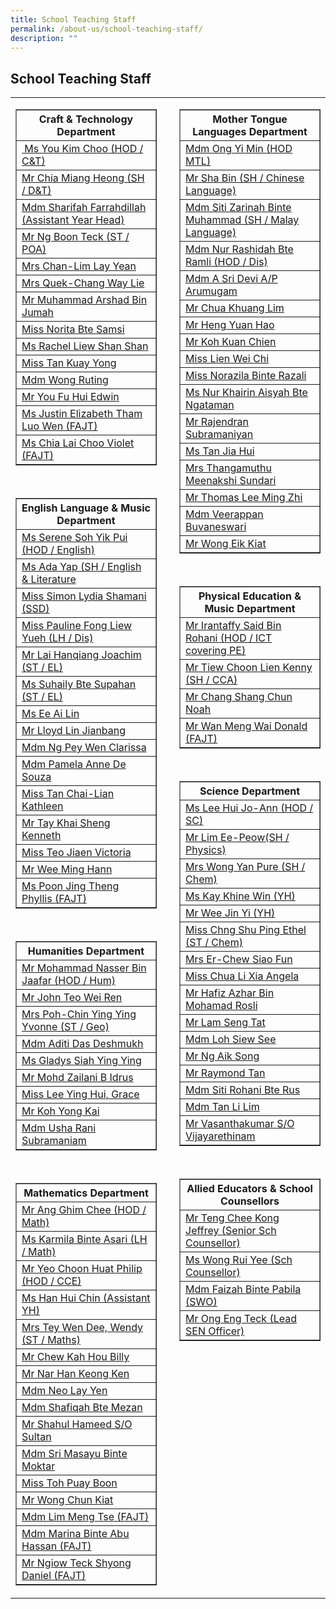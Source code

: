 ```yaml
---
title: School Teaching Staff
permalink: /about-us/school-teaching-staff/
description: ""
---
```

## School Teaching Staff

<table width="100%">
<tbody>
   <tr>
   <td width="48%" valign="top">
   <table width="100%" border="1">
      <tbody>
      <tr><th>Craft &amp; Technology Department</th></tr>
      <tr><td><a href="mailto:you_kim_choo@schools.gov.sg" target="">&nbsp;Ms You Kim Choo (HOD / C&amp;T)</a></td></tr>
      <tr><td><a href="mailto:chia_miang_heong@schools.gov.sg" target="">Mr Chia Miang Heong (SH / D&amp;T)</a></td></tr>
      <tr><td><a href="mailto:sharifah_farrahdillah_s_a@schools.gov.sg" target="">Mdm Sharifah Farrahdillah  (Assistant Year Head)</a></td></tr>
      <tr><td><a href="mailto:ng_boon_teck@schools.gov.sg" target="">Mr Ng Boon Teck (ST / POA)</a></td></tr>
      <tr><td><a href="mailto:lim_lay_yean@schools.gov.sg" target="">Mrs Chan-Lim Lay Yean</a></td></tr>
      <tr><td><a href="mailto:chang_way_lie@schools.gov.sg" target="">Mrs Quek-Chang Way Lie</a></td></tr>
      <tr><td><a href="mailto:muhammad_arshad_jumah@schools.gov.sg" target="">Mr Muhammad Arshad Bin Jumah</a></td></tr>
      <tr><td><a href="mailto:norita_samsi@schools.gov.sg" target="">Miss Norita Bte Samsi</a></td></tr>
      <tr><td><a href="mailto:liew_shan_shan@schools.gov.sg" target="">Ms Rachel Liew Shan Shan</a></td></tr>
      <tr><td><a href="mailto:tan_kuay_yong@schools.gov.sg" target="">Miss Tan Kuay Yong</a></td></tr>
      <tr><td><a href="mailto:wong_ruting@schools.gov.sg" target="">Mdm Wong Ruting</a></td></tr>
      <tr><td><a href="mailto:you_fu_hui@schools.gov.sg" target="">Mr You Fu Hui Edwin</a></td></tr>
      <tr><td><a href="mailto:justine_elizabeth_tham_luo@schools.gov.sg" target="">Ms Justin Elizabeth Tham Luo Wen (FAJT)</a></td></tr>
      <tr><td><a href="mailto:chia_lai_choo_violet@schools.gov.sg" target="">Ms Chia Lai Choo Violet (FAJT)</a></td></tr>
      </tbody>
   </table><br>
   <table width="100%" border="1">
      <tbody>
      <tr><th>English Language &amp; Music Department</th></tr>
      <tr><td><a href="mailto:soh_yik_pui@schools.gov.sg" target="">Ms Serene Soh Yik Pui (HOD / English)</a></td></tr>
      <tr><td><a href="mailto:ada_yap@schools.gov.sg" target="">Ms Ada Yap (SH / English &amp; Literature</a></td></tr>
      <tr><td><a href="mailto:simon_lydia_shamani@schools.gov.sg" target="">Miss Simon Lydia Shamani (SSD)</a></td></tr>
      <tr><td><a href="mailto:pauline_fong_liew_yueh@schools.gov.sg" target="">Miss Pauline Fong Liew Yueh (LH / Dis)</a></td></tr>
      <tr><td><a href="mailto:lai_hanqiang_joachim@schools.gov.sg" target="">Mr Lai Hanqiang Joachim (ST / EL)</a></td></tr>
      <tr><td><a href="mailto:suhaily_supahan@schools.gov.sg" target="">Ms Suhaily Bte Supahan (ST / EL)</a></td></tr>
      <tr><td><a href="mailto:ee_ai_lin@schools.gov.sg" target="">Ms Ee Ai Lin</a></td></tr>
      <tr><td><a href="mailto:lloyd_lin_jianbang@schools.gov.sg" target="">Mr Lloyd Lin Jianbang</a></td></tr>
      <tr><td><a href="mailto:clarissa_ng_pey_wen@schools.gov.sg" target="">Mdm Ng Pey Wen Clarissa</a></td></tr>
      <tr><td><a href="mailto:pamela_anne_de_souza@schools.gov.sg" target="">Mdm Pamela Anne De Souza</a></td></tr>
      <tr><td><a href="mailto:tan_chai-lian_kathleen@schools.gov.sg" target="">Miss Tan Chai-Lian Kathleen</a></td></tr>
      <tr><td><a href="mailto:tay_khai_sheng_kenneth@schools.gov.sg" target="">Mr Tay Khai Sheng Kenneth</a></td></tr>
      <tr><td><a href="mailto:teo_jiaen@schools.gov.sg" target="">Miss Teo Jiaen Victoria</a></td></tr>
      <tr><td><a href="mailto:wee_ming_hann@schools.gov.sg" target="">Mr Wee Ming Hann</a></td></tr>
      <tr><td><a href="mailto:poon_jing_theng@schools.gov.sg" target="">Ms Poon Jing Theng Phyllis (FAJT)</a></td></tr>
      </tbody>
   </table><br>
   <table width="100%" border="1">
      <tbody>
      <tr><th>Humanities Department</th></tr>
      <tr><td><a href="mailto:mohammad_nasser_jaafar@schools.gov.sg" target="">Mr Mohammad Nasser Bin Jaafar (HOD / Hum)</a></td></tr>
      <tr><td><a href="mailto:john_teo_wei_ren@schools.gov.sg" target="">Mr John Teo Wei Ren</a></td></tr>
      <tr><td><a href="mailto:chin_ying_ying@schools.gov.sg" target="">Mrs Poh-Chin Ying Ying Yvonne (ST / Geo)</a></td></tr>
      <tr><td><a href="mailto:aditi_das_deshmukh@schools.gov.sg" target="">Mdm Aditi Das Deshmukh</a></td></tr>
      <tr><td><a href="mailto:gladys_siah_ying_ying@schools.gov.sg" target="">Ms Gladys Siah Ying Ying</a></td></tr>
      <tr><td><a href="mailto:mohd_zailani_b_idrus@schools.gov.sg" target="">Mr Mohd Zailani B Idrus</a></td></tr>
      <tr><td><a href="mailto:lee_ying_hui_grace@schools.gov.sg" target="">Miss Lee Ying Hui, Grace</a></td></tr>
      <tr><td><a href="mailto:koh_yong_kai@schools.gov.sg" target="">Mr Koh Yong Kai</a></td></tr>
      <tr><td><a href="mailto:usha_rani_subramaniam@schools.gov.sg" target="">Mdm Usha Rani Subramaniam</a></td></tr>
      </tbody>
   </table><br>
   <table width="100%" border="1">
      <tbody>
      <tr><th>Mathematics Department</th></tr>
      <tr><td><a href="mailto:ang_ghim_chee@schools.gov.sg" target="">Mr Ang Ghim Chee (HOD / Math)</a></td></tr>
      <tr><td><a href="mailto:karmila_asari@schools.gov.sg" target="">Ms Karmila Binte Asari&nbsp;(LH / Math)</a></td></tr>
      <tr><td><a href="mailto:yeo_choon_huat@schools.gov.sg" target="">Mr Yeo Choon Huat Philip (HOD / CCE)</a></td></tr>
      <tr><td><a href="mailto:han_hui_chin@schools.gov.sg" target="">Ms Han Hui Chin (Assistant YH)</a></td></tr>
      <tr><td><a href="mailto:tan_wen_dee_wendy@schools.gov.sg" target="">Mrs Tey Wen Dee, Wendy (ST / Maths)</a></td></tr>
      <tr><td><a href="mailto:chew_kah_hou@schools.gov.sg" target="">Mr Chew Kah Hou Billy</a></td></tr>
      <tr><td><a href="mailto:nar_han_keong@schools.gov.sg" target="">Mr Nar Han Keong Ken</a></td></tr>
      <tr><td><a href="mailto:neo_lay_yen@schools.gov.sg" target="">Mdm Neo Lay Yen</a></td></tr>
      <tr><td><a href="mailto:shafiqah_mezan@schools.gov.sg" target="">Mdm Shafiqah Bte Mezan</a></td></tr>
      <tr><td><a href="mailto:shahul_hameed_sultan@schools.gov.sg" target="">Mr Shahul Hameed S/O Sultan</a></td></tr>
      <tr><td><a href="mailto:sri_masayu_moktar@schools.gov.sg" target="">Mdm Sri Masayu Binte Moktar</a></td></tr>
      <tr><td><a href="mailto:toh_puay_boon@schools.gov.sg" target="">Miss Toh Puay Boon</a></td></tr>
      <tr><td><a href="mailto:wong_chun_kiat@schools.gov.sg" target="">Mr Wong Chun Kiat</a></td></tr>
      <tr><td><a href="mailto:lim_meng_tse@schools.gov.sg" target="">Mdm Lim Meng Tse (FAJT)</a></td></tr>
      <tr><td><a href="mailto:marina_abu_hassan@schools.gov.sg" target="">Mdm Marina Binte Abu Hassan (FAJT)</a></td></tr>
      <tr><td><a href="mailto:ngiow_teck_shyong@schools.gov.sg" target="">Mr Ngiow Teck Shyong Daniel (FAJT)</a></td></tr>
      </tbody>
   </table>
   </td>
   <td width="4%"></td>
   <td width="48%" valign="top">
   <table width="100%" border="1">
      <tbody>
      <tr><th>Mother Tongue Languages Department</th></tr>
      <tr><td><a href="mailto:ong_yi_min@schools.gov.sg" target="">Mdm Ong Yi Min (HOD MTL)</a></td></tr>
      <tr><td><a href="mailto:sha_bin@schools.gov.sg" target="">Mr Sha Bin&nbsp;(SH / Chinese Language)</a></td></tr>
      <tr><td><a href="mailto:siti_zarinah_muhammad@schools.gov.sg" target="">Mdm Siti Zarinah Binte Muhammad (SH / Malay Language)</a></td></tr>
      <tr><td><a href="mailto:nur_rashidah_ramli@schools.gov.sg" target="">Mdm Nur Rashidah Bte Ramli (HOD / Dis)</a></td></tr>
      <tr><td><a href="mailto:a_sri_devi_arumugam@schools.gov.sg" target="">Mdm A Sri Devi A/P Arumugam</a></td></tr>
      <tr><td><a href="mailto:chua_khuang_lim@schools.gov.sg" target="">Mr Chua Khuang Lim</a></td></tr>
      <tr><td><a href="mailto:heng_yuan_hao@schools.gov.sg" target="">Mr Heng Yuan Hao</a></td></tr>
      <tr><td><a href="mailto:koh_kuan_chien@schools.gov.sg" target="">Mr Koh Kuan Chien</a></td></tr>
      <tr><td><a href="mailto:lien_wei_chi@schools.gov.sg" target="">Miss Lien Wei Chi</a></td></tr>
      <tr><td><a href="mailto:norazila_razali@schools.gov.sg" target="">Miss Norazila Binte Razali</a></td></tr>
      <tr><td><a href="mailto:nur_khairin_aisyah_ngataman@schools.gov.sg" target="">Ms Nur Khairin Aisyah Bte Ngataman</a></td></tr>
      <tr><td><a href="mailto:rajendran_subramaniyan@schools.gov.sg" target="">Mr Rajendran Subramaniyan</a></td></tr>
      <tr><td><a href="mailto:tan_jia_hui_b@schools.gov.sg" target="">Ms Tan Jia Hui</a></td></tr>
      <tr><td><a href="mailto:meenakshi_sundari@schools.gov.sg" target="">Mrs Thangamuthu Meenakshi Sundari</a></td></tr>
      <tr><td><a href="mailto:thomas_lee_ming_zhi_a@schools.gov.sg" target="">Mr Thomas Lee Ming Zhi</a></td></tr>
      <tr><td><a href="mailto:veerappan_buvaneswari@schools.gov.sg" target="">Mdm Veerappan Buvaneswari</a></td></tr>
      <tr><td><a href="mailto:wong_eik_kiat@schools.gov.sg" target="">Mr Wong Eik Kiat</a></td></tr>
      </tbody>
   </table><br>
   <table width="100%" border="1">
      <tbody>
      <tr><th>Physical Education &amp; Music Department</th></tr>
      <tr><td><a href="mailto:irantaffy_said_b_rohani@schools.gov.sg" target="">Mr Irantaffy Said Bin Rohani (HOD / ICT covering PE)</a></td></tr>
      <tr><td><a href="mailto:tiew_choon_lien@schools.gov.sg" target="">Mr Tiew Choon Lien Kenny (SH / CCA)</a></td></tr>
      <tr><td><a href="mailto:chang_shang_chun_noah@schools.gov.sg" target="">Mr Chang Shang Chun Noah</a></td></tr>
      <tr><td><a href="mailto:wan_meng_wai_donald@schools.gov.sg" target="">Mr Wan Meng Wai Donald (FAJT)</a></td></tr>
      </tbody>
   </table><br>
   <table width="100%" border="1">
      <tbody>
      <tr><th>Science Department</th></tr>
      <tr><td><a href="mailto:lee_hui@schools.gov.sg" target="">Ms Lee Hui Jo-Ann (HOD / SC)</a></td></tr>
      <tr><td><a href="mailto:lim_ee-peow@schools.gov.sg" target="">Mr Lim Ee-Peow(SH / Physics)</a></td></tr>
      <tr><td><a href="mailto:ang_yan_pure@schools.gov.sg" target="">Mrs Wong Yan Pure (SH / Chem)</a></td></tr>
      <tr><td><a href="mailto:kay_khine_win@schools.gov.sg" target="">Ms Kay Khine Win (YH)</a></td></tr>
      <tr><td><a href="mailto:wee_jin_yi@schools.gov.sg" target="">Mr Wee Jin Yi (YH)</a></td></tr>
      <tr><td><a href="mailto:chng_shu_ping_ethel@schools.gov.sg" target="">Miss Chng Shu Ping Ethel (ST / Chem)</a></td></tr>
      <tr><td><a href="mailto:chew_siao_fun@schools.gov.sg" target="">Mrs Er-Chew Siao Fun</a></td></tr>
      <tr><td><a href="mailto:chua_li_xia_angela@schools.gov.sg" target="">Miss Chua Li Xia Angela</a></td></tr>
      <tr><td><a href="mailto:hafiz_azhar_mohamad_rosli@schools.gov.sg" target="">Mr Hafiz Azhar Bin Mohamad Rosli</a></td></tr>
      <tr><td><a href="mailto:lam_seng_tat@schools.gov.sg" target="">Mr Lam Seng Tat</a></td></tr>
      <tr><td><a href="mailto:loh_siew_see@schools.gov.sg" target="">Mdm Loh Siew See</a></td></tr>
      <tr><td><a href="mailto:ng_aik_song@schools.gov.sg" target="">Mr Ng Aik Song</a></td></tr>
      <tr><td><a href="mailto:raymond_tan_boon_kian@schools.gov.sg" target="">Mr Raymond Tan</a></td></tr>
      <tr><td><a href="mailto:siti_rohani_rus@schools.gov.sg" target="">Mdm Siti Rohani Bte Rus</a></td></tr>
      <tr><td><a href="mailto:tan_li_lim@schools.gov.sg" target="">Mdm Tan Li Lim</a></td></tr>
      <tr><td><a href="mailto:vasanthakumar_vijayarethinam@schools.gov.sg" target="">Mr Vasanthakumar S/O Vijayarethinam </a></td></tr>
      </tbody>
   </table><br>
   <table width="100%" border="1">
      <tbody>
      <tr><th>Allied Educators &amp; School Counsellors</th></tr>
      <tr><td><a href="mailto:teng_chee_kong@schools.gov.sg" target="">Mr Teng Chee Kong Jeffrey (Senior Sch Counsellor)</a></td></tr>
      <tr><td><a href="mailto:wong_rui_yee@schools.gov.sg" target="">Ms Wong Rui Yee (Sch Counsellor)</a></td></tr>
      <tr><td><a href="mailto:faizah_pabila@schools.gov.sg" target="">Mdm Faizah Binte Pabila (SWO)</a></td></tr>
      <tr><td><a href="mailto:ong_eng_teck@schools.gov.sg" target="">Mr Ong Eng Teck (Lead SEN Officer)</a></td></tr>
      </tbody>
   </table>
   </td>
   </tr>
   </tbody>
</table>
